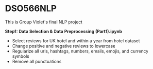 # DSO566NLP
This is Group Violet's final NLP project

**Step1: Data Selection & Data Preprocessing (Part1).ipynb**
- Select reviews for UK hotel and within a year from hotel dataset
- Change positive and negative reviews to lowercase
- Regularize all urls, hashtags, numbers, emails, emojis, and currency symbols
- Remove all punctuations

